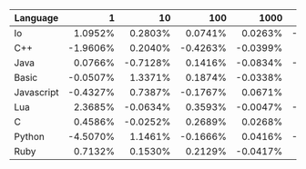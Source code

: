| Language | 1 | 10 | 100 | 1000 | 10000 | 100000 |
| --- |  ---:| ---:| ---:| ---:| ---:| ---:|
| Io | 1.0952% | 0.2803% | 0.0741% | 0.0263% | -0.0269% | N.A. |
| C++ | -1.9606% | 0.2040% | -0.4263% | -0.0399% | 0.0177% | -0.0011% |
| Java | 0.0766% | -0.7128% | 0.1416% | -0.0834% | -0.0354% | -0.0085% |
| Basic | -0.0507% | 1.3371% | 0.1874% | -0.0338% | 0.0197% | 0.0006% |
| Javascript | -0.4327% | 0.7387% | -0.1767% | 0.0671% | 0.0023% | -0.0049% |
| Lua | 2.3685% | -0.0634% | 0.3593% | -0.0047% | -0.0087% | 0.0011% |
| C | 0.4586% | -0.0252% | 0.2689% | 0.0268% | 0.0151% | -0.0055% |
| Python | -4.5070% | 1.1461% | -0.1666% | 0.0416% | -0.0060% | -0.0046% |
| Ruby | 0.7132% | 0.1530% | 0.2129% | -0.0417% | 0.0042% | 0.0012% |
